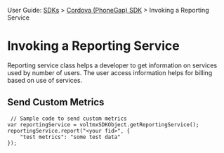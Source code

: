                              

User Guide: [SDKs](../Foundry_SDKs.md) > [Cordova (PhoneGap) SDK](Installing_PhoneGap_SDK.md) > Invoking a Reporting Service

Invoking a Reporting Service
============================

Reporting service class helps a developer to get information on services used by number of users. The user access information helps for billing based on use of services.

Send Custom Metrics
-------------------

```
 // Sample code to send custom metrics 
var reportingService = voltmxSDKObject.getReportingService();
reportingService.report("<your fid>", {
    "test metrics": "some test data"
});
```
